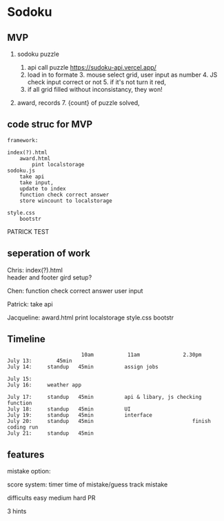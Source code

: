 # Sodoku

## MVP

1. sodoku puzzle
    1. api call puzzle https://sudoku-api.vercel.app/
    2. load in to formate 
        3. mouse select grid, user input as number 
        4. JS check input correct or not
        5. if it's not turn it red, 
    6. if all grid filled without inconsistancy, they won!

2. award, records
    7. {count} of puzzle solved, 


## code struc for MVP
    framework:

    index(?).html  
        award.html
            pint localstorage
    sodoku.js
        take api
        take input,
        update to index
        function check correct answer
        store wincount to localstorage
    
    style.css
        bootstr
PATRICK TEST


## seperation of work
Chris:
    index(?).html  
        header and footer
        gird setup?
        
Chen:
    function check correct answer
    user input
    
Patrick:
    take api

Jacqueline:
    award.html
        print localstorage
    style.css
        bootstr
    


## Timeline
                            10am           11am              2.30pm
    July 13:        45min       
    July 14:     standup   45min          assign jobs 

    July 15:   
    July 16:     weather app

    July 17:     standup   45min          api & libary, js checking function     
    July 18:     standup   45min          UI
    July 19:     standup   45min          interface
    July 20:     standup   45min                                finish coding run
    July 21:     standup   45min 





## features
mistake option:
    
score system:
    timer 
    time of mistake/guess
    track mistake

difficults 
    easy medium hard
    PR 

 3 hints 
